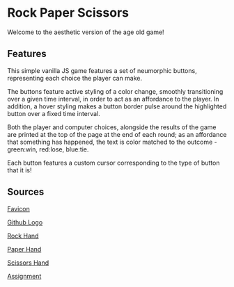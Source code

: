 # Rock Paper Scissors
Welcome to the aesthetic version of the age old game!
## Features
This simple vanilla JS game features a set of neumorphic buttons, representing each choice the player can make.

The buttons feature active styling of a color change, smoothly transitioning over a given time interval, in order to act as an affordance to the player. In addition, a hover styling makes a button border pulse around the highlighted button over a fixed time interval.

Both the player and computer choices, alongside the results of the game are printed at the top of the page at the end of each round; as an affordance that something has happened, the text is color matched to the outcome - green:win, red:lose, blue:tie.

Each button features a custom cursor corresponding to the type of button that it is!
## Sources
[Favicon](https://www.flaticon.com/free-icon/rock-paper-scissors_4144475#)

[Github Logo](https://www.flaticon.com/search?word=github&type=icon)

[Rock Hand](https://emojipedia.org/raised-fist/)

[Paper Hand](https://emojipedia.org/raised-hand/)

[Scissors Hand](https://emojipedia.org/victory-hand/)

[Assignment](https://www.youtube.com/embed/zFF5A_Wfjfc)
